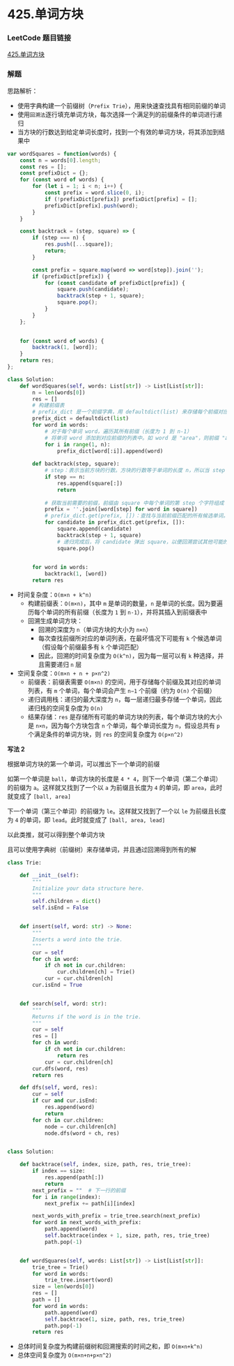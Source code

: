 # 425.单词方块

### LeetCode 题目链接

[425.单词方块](https://leetcode.cn/problems/word-squares/)

### 解题

思路解析：
- 使用字典构建一个前缀树（`Prefix Trie`），用来快速查找具有相同前缀的单词
- 使用`回溯法`逐行填充单词方块，每次选择一个满足列的前缀条件的单词进行递归
- 当方块的行数达到给定单词长度时，找到一个有效的单词方块，将其添加到结果中

```js
var wordSquares = function(words) {
    const n = words[0].length;
    const res = [];
    const prefixDict = {};
    for (const word of words) {
        for (let i = 1; i < n; i++) {
            const prefix = word.slice(0, i);
            if (!prefixDict[prefix]) prefixDict[prefix] = [];
            prefixDict[prefix].push(word);
        }   
    }

    const backtrack = (step, square) => {
        if (step === n) {
            res.push([...square]);
            return;
        }

        const prefix = square.map(word => word[step]).join('');
        if (prefixDict[prefix]) {
            for (const candidate of prefixDict[prefix]) {
                square.push(candidate);
                backtrack(step + 1, square);
                square.pop();
            }
        }
    };

    
    for (const word of words) {
        backtrack(1, [word]);
    }
    return res;
};
```
```python
class Solution:
    def wordSquares(self, words: List[str]) -> List[List[str]]:
        n = len(words[0])
        res = []
        # 构建前缀表
        # prefix_dict 是一个前缀字典，用 defaultdict(list) 来存储每个前缀对应的单词列表
        prefix_dict = defaultdict(list)
        for word in words:
            # 对于每个单词 word，遍历其所有前缀（长度为 1 到 n-1）
            # 将单词 word 添加到对应前缀的列表中。如 word 是 "area"，则前缀 "a" 和 "ar" 都会映射到 prefix_dict 中，以便后续能快速查找到包含这些前缀的单词
            for i in range(1, n):
                prefix_dict[word[:i]].append(word)
        
        def backtrack(step, square):
            # step：表示当前方块的行数。方块的行数等于单词的长度 n，所以当 step == n 时，说明方块构建完成，将其添加到结果 res 中
            if step == n:
                res.append(square[:])
                return
            
            # 获取当前需要的前缀，前缀由 square 中每个单词的第 step 个字符组成
            prefix = ''.join([word[step] for word in square])
            # prefix_dict.get(prefix, [])：查找与当前前缀匹配的所有候选单词。如果存在匹配的单词，则将其加入 square 并递归到下一步
            for candidate in prefix_dict.get(prefix, []):
                square.append(candidate)
                backtrack(step + 1, square)
                # 递归完成后，将 candidate 弹出 square，以便回溯尝试其他可能的组合
                square.pop()

        
        for word in words:
            backtrack(1, [word])
        return res
```
- 时间复杂度：`O(m×n + k^n)`
  - 构建前缀表：`O(m×n)`，其中 `m` 是单词的数量，`n` 是单词的长度。因为要遍历每个单词的所有前缀（长度为 `1` 到 `n-1`），并将其插入到前缀表中
  - 回溯生成单词方块：
    - 回溯的深度为 `n`（单词方块的大小为 `n×n`）
    - 每次查找前缀所对应的单词列表，在最坏情况下可能有 `k` 个候选单词（假设每个前缀最多有 `k` 个单词匹配）
    - 因此，回溯的时间复杂度为 `O(k^n)`，因为每一层可以有 `k` 种选择，并且需要递归 `n` 层
- 空间复杂度：`O(m×n + n + p×n^2)`
  - 前缀表：前缀表需要 `O(m×n)` 的空间，用于存储每个前缀及其对应的单词列表，有 `m` 个单词，每个单词会产生 `n−1` 个前缀（约为 `O(n)` 个前缀）
  - 递归调用栈：递归的最大深度为 `n`，每一层递归最多存储一个单词，因此递归栈的空间复杂度为 `O(n)`
  - 结果存储：`res` 是存储所有可能的单词方块的列表，每个单词方块的大小是 `n×n`，因为每个方块包含 `n` 个单词，每个单词长度为 `n`，假设总共有 `p` 个满足条件的单词方块，则 `res` 的空间复杂度为 `O(p×n^2)`

**写法 2**

根据单词方块的第一个单词，可以推出下一个单词的前缀

如第一个单词是 `ball`，单词方块的长度是 `4 * 4`，则下一个单词（第二个单词）的前缀为 `a`。这样就又找到了一个以 `a` 为前缀且长度为 `4` 的单词，即 `area`，此时就变成了 `[ball, area]`

下一个单词（第三个单词）的前缀为 `le`。这样就又找到了一个以 `le` 为前缀且长度为 `4` 的单词，即 `lead`。此时就变成了 `[ball, area, lead]`

以此类推，就可以得到整个单词方块

且可以使用字典树（前缀树）来存储单词，并且通过回溯得到所有的解

```python
class Trie:

    def __init__(self):
        """
        Initialize your data structure here.
        """
        self.children = dict()
        self.isEnd = False


    def insert(self, word: str) -> None:
        """
        Inserts a word into the trie.
        """
        cur = self
        for ch in word:
            if ch not in cur.children:
                cur.children[ch] = Trie()
            cur = cur.children[ch]
        cur.isEnd = True


    def search(self, word: str):
        """
        Returns if the word is in the trie.
        """
        cur = self
        res = []
        for ch in word:
            if ch not in cur.children:
                return res
            cur = cur.children[ch]
        cur.dfs(word, res)
        return res

    def dfs(self, word, res):
        cur = self
        if cur and cur.isEnd:
            res.append(word)
            return
        for ch in cur.children:
            node = cur.children[ch]
            node.dfs(word + ch, res)


class Solution:

    def backtrace(self, index, size, path, res, trie_tree):
        if index == size:
            res.append(path[:])
            return
        next_prefix = ""  # 下一行的前缀
        for i in range(index):
            next_prefix += path[i][index]

        next_words_with_prefix = trie_tree.search(next_prefix)
        for word in next_words_with_prefix:
            path.append(word)
            self.backtrace(index + 1, size, path, res, trie_tree)
            path.pop(-1)


    def wordSquares(self, words: List[str]) -> List[List[str]]:
        trie_tree = Trie()
        for word in words:
            trie_tree.insert(word)
        size = len(words[0])
        res = []
        path = []
        for word in words:
            path.append(word)
            self.backtrace(1, size, path, res, trie_tree)
            path.pop(-1)
        return res
```
- 总体时间复杂度为构建前缀树和回溯搜索的时间之和，即 `O(m×n+k^n)`
- 总体空间复杂度为 `O(m×n+n+p×n^2)`